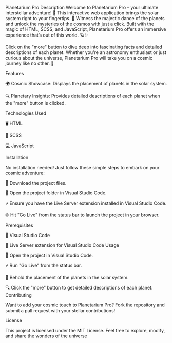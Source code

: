 Planetarium Pro
Description
Welcome to Planetarium Pro – your ultimate interstellar adventure! 🚀 This interactive web application brings the solar system right to your fingertips. 🌌 Witness the majestic dance of the planets and unlock the mysteries of the cosmos with just a click. Built with the magic of HTML, SCSS, and JavaScript, Planetarium Pro offers an immersive experience that’s out of this world. 🪐✨

Click on the "more" button to dive deep into fascinating facts and detailed descriptions of each planet. Whether you're an astronomy enthusiast or just curious about the universe, Planetarium Pro will take you on a cosmic journey like no other. 🌟

Features

🌍 Cosmic Showcase: Displays the placement of planets in the solar system.

🔍 Planetary Insights: Provides detailed descriptions of each planet when the "more" button is clicked.

Technologies Used

🖥️ HTML

🎨 SCSS

💻 JavaScript

Installation

No installation needed! Just follow these simple steps to embark on your cosmic adventure:

🚀 Download the project files.

📂 Open the project folder in Visual Studio Code.

⚡ Ensure you have the Live Server extension installed in Visual Studio Code.

🌐 Hit "Go Live" from the status bar to launch the project in your browser.

Prerequisites

💼 Visual Studio Code

🌟 Live Server extension for Visual Studio Code
Usage

📂 Open the project in Visual Studio Code.

⚡ Run "Go Live" from the status bar.

🌌 Behold the placement of the planets in the solar system.

🔍 Click the "more" button to get detailed descriptions of each planet.
Contributing

Want to add your cosmic touch to Planetarium Pro? Fork the repository and submit a pull request with your stellar contributions!


License

This project is licensed under the MIT License. Feel free to explore, modify, and share the wonders of the universe
